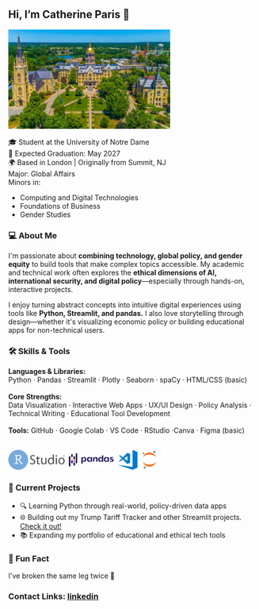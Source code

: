 ## Hi, I’m Catherine Paris 👋 

<code><img height="200px" src="assets/istockphoto-1086997658-612x612.jpg"></code>

🎓 Student at the University of Notre Dame <br />
🎯 Expected Graduation: May 2027 <br />
🌍 Based in London | Originally from Summit, NJ <br />
 Major: Global Affairs <br />
 Minors in: 
- Computing and Digital Technologies <br />
- Foundations of Business <br />
- Gender Studies

### 💻 About Me  <br />

I'm passionate about **combining technology, global policy, and gender equity** to build tools that make complex topics accessible. My academic and technical work often explores the **ethical dimensions of AI, international security, and digital policy**—especially through hands-on, interactive projects.  <br />

I enjoy turning abstract concepts into intuitive digital experiences using tools like **Python, Streamlit, and pandas.** I also love storytelling through design—whether it's visualizing economic policy or building educational apps for non-technical users.

### 🛠 Skills & Tools <br />
**Languages & Libraries:**  <br />
Python · Pandas · Streamlit · Plotly · Seaborn · spaCy · HTML/CSS (basic)
<br />
<br />
**Core Strengths:** <br />
Data Visualization · Interactive Web Apps · UX/UI Design · Policy Analysis · Technical Writing · Educational Tool Development
 <br />
<br />
**Tools:**
GitHub · Google Colab · VS Code · RStudio ·Canva · Figma (basic)  <br />
 <br />

<code><img height="40" src="assets/RStudio.png"></code>
<code><img height="40" src="assets/pandas.png"></code>
<code><img height="40" src="assets/visual-studio-code.png"></code>
<code><img height="40" src="assets/jupyter-notebook.png"></code>
 <br />

### 🚧 Current Projects
- 🔍 Learning Python through real-world, policy-driven data apps
- 🌐 Building out my Trump Tariff Tracker and other Streamlit projects. [Check it out!](https://github.com/cath2705/Paris-Python-Portfolio/tree/main/StreamlitFinal)
- 📚 Expanding my portfolio of educational and ethical tech tools

### 📌 Fun Fact  <br />
I've broken the same leg twice 🫣
 <br />

### Contact Links: [linkedin](https://www.linkedin.com/in/catherine-paris/ )

